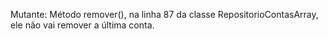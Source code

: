 Mutante: Método remover(), na linha 87 da classe RepositorioContasArray, ele não vai remover a última conta.
